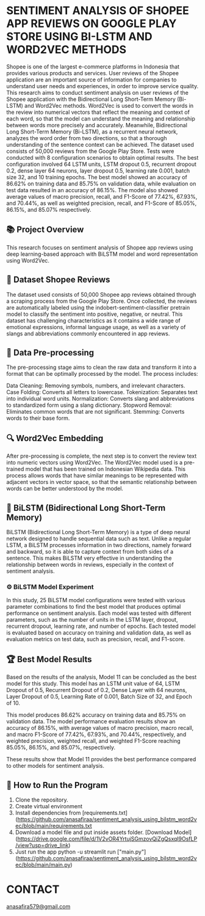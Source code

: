 # SENTIMENT ANALYSIS OF SHOPEE APP REVIEWS ON GOOGLE PLAY STORE USING BI-LSTM AND WORD2VEC METHODS

Shopee is one of the largest e-commerce platforms in Indonesia that provides various products and services. User reviews of the Shopee application are an important source of information for companies to understand user needs and experiences, in order to improve service quality. This research aims to conduct sentiment analysis on user reviews of the Shopee application with the Bidirectional Long Short-Term Memory (Bi-LSTM) and Word2Vec methods. Word2Vec is used to convert the words in the review into numerical vectors that reflect the meaning and context of each word, so that the model can understand the meaning and relationship between words more precisely and accurately. Meanwhile, Bidirectional Long Short-Term Memory (Bi-LSTM), as a recurrent neural network, analyzes the word order from two directions, so that a thorough understanding of the sentence context can be achieved. The dataset used consists of 50,000 reviews from the Google Play Store. Tests were conducted with 8 configuration scenarios to obtain optimal results. The best configuration involved 64 LSTM units, LSTM dropout 0.5, recurrent dropout 0.2, dense layer 64 neurons, layer dropout 0.5, learning rate 0.001, batch size 32, and 10 training epochs. The best model showed an accuracy of 86.62% on training data and 85.75% on validation data, while evaluation on test data resulted in an accuracy of 86.15%. The model also showed average values of macro precision, recall, and F1-Score of 77.42%, 67.93%, and 70.44%, as well as weighted precision, recall, and F1-Score of 85.05%, 86.15%, and 85.07% respectively.

## 📚 Project Overview
This research focuses on sentiment analysis of Shopee app reviews using deep learning-based approach with BiLSTM model and word representation using Word2Vec.

## 💾 Dataset Shopee Reviews
The dataset used consists of 50,000 Shopee app reviews obtained through a scraping process from the Google Play Store. Once collected, the reviews are automatically labeled using the indobert-sentiment-classifier pretrain model to classify the sentiment into positive, negative, or neutral. This dataset has challenging characteristics as it contains a wide range of emotional expressions, informal language usage, as well as a variety of slangs and abbreviations commonly encountered in app reviews.

## 🔧 Data Pre-processing
The pre-processing stage aims to clean the raw data and transform it into a format that can be optimally processed by the model. The process includes:

Data Cleaning: Removing symbols, numbers, and irrelevant characters.
Case Folding: Converts all letters to lowercase.
Tokenization: Separates text into individual word units.
Normalization: Converts slang and abbreviations to standardized form using a slang dictionary.
Stopword Removal: Eliminates common words that are not significant.
Stemming: Converts words to their base form.

## 🔍 Word2Vec Embedding
After pre-processing is complete, the next step is to convert the review text into numeric vectors using Word2Vec. The Word2Vec model used is a pre-trained model that has been trained on Indonesian Wikipedia data. This process allows words that have similar meanings to be represented with adjacent vectors in vector space, so that the semantic relationship between words can be better understood by the model.

## 🤖 BiLSTM (Bidirectional Long Short-Term Memory)
BiLSTM (Bidirectional Long Short-Term Memory) is a type of deep neural network designed to handle sequential data such as text. Unlike a regular LSTM, a BiLSTM processes information in two directions, namely forward and backward, so it is able to capture context from both sides of a sentence. This makes BiLSTM very effective in understanding the relationship between words in reviews, especially in the context of sentiment analysis.

### ⚙️ BiLSTM Model Experiment
In this study, 25 BiLSTM model configurations were tested with various parameter combinations to find the best model that produces optimal performance on sentiment analysis. Each model was tested with different parameters, such as the number of units in the LSTM layer, dropout, recurrent dropout, learning rate, and number of epochs.
Each tested model is evaluated based on accuracy on training and validation data, as well as evaluation metrics on test data, such as precision, recall, and F1-score.

## 🏆 Best Model Results
Based on the results of the analysis, Model 11 can be concluded as the best model for this study. This model has an LSTM unit value of 64, LSTM Dropout of 0.5, Recurrent Dropout of 0.2, Dense Layer with 64 neurons, Layer Dropout of 0.5, Learning Rate of 0.001, Batch Size of 32, and Epoch of 10.

This model produces 86.62% accuracy on training data and 85.75% on validation data. The model performance evaluation results show an accuracy of 86.15%, with average values of macro precision, macro recall, and macro F1-Score of 77.42%, 67.93%, and 70.44%, respectively, and weighted precision, weighted recall, and weighted F1-Score reaching 85.05%, 86.15%, and 85.07%, respectively.

These results show that Model 11 provides the best performance compared to other models for sentiment analysis.

## 🚀 How to Run the Program
1. Clone the repository.
2. Create virtual environment
3. Install dependencies from [requirements.txt] (https://github.com/anasafiraa/sentiment_analysis_using_bilstm_word2vec/blob/main/requirements.txt
4. Download a model file and put inside assets folder. [Download Model] (https://drive.google.com/file/d/1V2vOR4YrtujSGmzovQiZgQsxqI9OsfLP/view?usp=drive_link)
5. Just run the app python -u streamlit run ["main.py"] (https://github.com/anasafiraa/sentiment_analysis_using_bilstm_word2vec/blob/main/main.py)

# CONTACT
anasafira579@gmail.com
